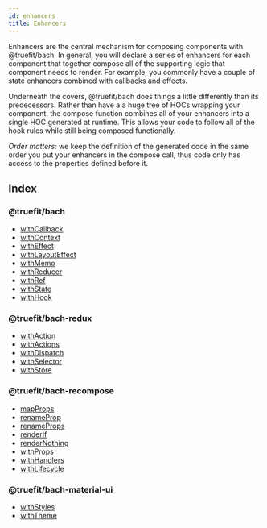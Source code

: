 ```yaml
---
id: enhancers
title: Enhancers
---
```


Enhancers are the central mechanism for composing components with @truefit/bach. In general, you will declare a series of enhancers for each component that together compose all of the supporting logic that component needs to render. For example, you commonly have a couple of state enhancers combined with callbacks and effects.

Underneath the covers, @truefit/bach does things a little differently than its predecessors. Rather than have a a huge tree of HOCs wrapping your component, the compose function combines all of your enhancers into a single HOC generated at runtime. This allows your code to follow all of the hook rules while still being composed functionally.

_Order matters:_ we keep the definition of the generated code in the same order you put your enhancers in the compose call, thus code only has access to the properties defined before it.

## Index

### @truefit/bach

- [withCallback](/docs/bach-withcallback)
- [withContext](/docs/bach-withcontext)
- [withEffect](/docs/bach-witheffect)
- [withLayoutEffect](/docs/bach-withlayouteffect)
- [withMemo](/docs/bach-withmemo)
- [withReducer](/docs/bach-withreducer)
- [withRef](/docs/bach-withref)
- [withState](/docs/bach-withstate)
- [withHook](/docs/bach-withhook)

### @truefit/bach-redux

- [withAction](/docs/bachredux-withaction)
- [withActions](/docs/bachredux-withactions)
- [withDispatch](/docs/bachredux-withdispatch)
- [withSelector](/docs/bachredux-withselector)
- [withStore](/docs/bachredux-withstore)

### @truefit/bach-recompose

- [mapProps](/docs/bachrecompose-mapprops)
- [renameProp](/docs/bachrecompose-renameprop)
- [renameProps](/docs/bachrecompose-renameprops)
- [renderIf](/docs/bachrecompose-renderif)
- [renderNothing](/docs/bachrecompose-rendernothing)
- [withProps](/docs/bachrecompose-withprops)
- [withHandlers](/docs/bachrecompose-withhandlers)
- [withLifecycle](/docs/bachrecompose-withlifecycle)

### @truefit/bach-material-ui

- [withStyles](/docs/bachmaterialui-withstyles)
- [withTheme](/docs/bachmaterialui-withtheme)
